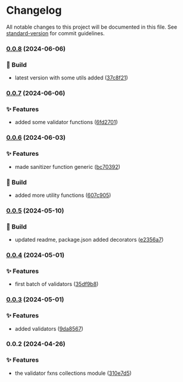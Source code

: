 # Changelog

All notable changes to this project will be documented in this file. See [standard-version](https://github.com/conventional-changelog/standard-version) for commit guidelines.

### [0.0.8](https://github.com/Bankole2000/validator-utils/compare/v0.0.7...v0.0.8) (2024-06-06)


### 🚧 Build

* latest version with some utils added ([37c8f21](https://github.com/Bankole2000/validator-utils/commits/37c8f213c5c76d59f3beedff993712593455d584))

### [0.0.7](https://github.com/Bankole2000/validator-utils/compare/v0.0.6...v0.0.7) (2024-06-06)


### ✨ Features

* added some validator functions ([6fd2701](https://github.com/Bankole2000/validator-utils/commits/6fd270174ab1a8f0a0990bed6fef804eb3ff2a7f))

### [0.0.6](https://github.com/Bankole2000/validator-utils/compare/v0.0.5...v0.0.6) (2024-06-03)


### ✨ Features

* made sanitizer function generic ([bc70392](https://github.com/Bankole2000/validator-utils/commits/bc70392d8949bebaa05832aedc67d24b0766c474))


### 🚧 Build

* added more utility functions ([607c905](https://github.com/Bankole2000/validator-utils/commits/607c9059f45d2a472137e73fe8f63aefb3675b94))

### [0.0.5](https://github.com/Bankole2000/validator-utils/compare/v0.0.4...v0.0.5) (2024-05-10)


### 🚧 Build

* updated readme, package.json added decorators ([e2356a7](https://github.com/Bankole2000/validator-utils/commits/e2356a713ce10d77aa078c4d4bceb8502aa8e4fd))

### [0.0.4](https://github.com/Bankole2000/validator-utils/compare/v0.0.3...v0.0.4) (2024-05-01)


### ✨ Features

* first batch of validators ([35df9b8](https://github.com/Bankole2000/validator-utils/commit/35df9b86b835c9793291b8de9b68d2eb51a38238))

### [0.0.3](https://github.com/Bankole2000/validator-utils/compare/v0.0.2...v0.0.3) (2024-05-01)


### ✨ Features

* added validators ([9da8567](https://github.com/Bankole2000/validator-utils/commit/9da856778830e5b2cf042c79be77004b208aa7bc))

### 0.0.2 (2024-04-26)


### ✨ Features

* the validator fxns collections module ([310e7d5](https://github.com/Bankole2000/validator-utils/commit/310e7d5b0b9932b014a3f475a69f04aa29a72f7a))
